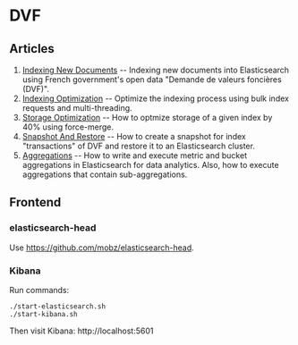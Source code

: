 # DVF

## Articles

1. [Indexing New Documents](https://mincong.io/2020/12/16/dvf-indexing/) -- Indexing new documents into Elasticsearch using French government's open data "Demande de valeurs foncières (DVF)".
2. [Indexing Optimization](https://mincong.io/2020/12/17/dvf-indexing-optimization/) -- Optimize the indexing process using bulk index requests and multi-threading. 
3. [Storage Optimization](https://mincong.io/2020/12/25/dvf-storage-optimization/) -- How to optmize storage of a given index by 40% using force-merge. 
4. [Snapshot And Restore](https://mincong.io/2021/01/10/dvf-snapshot-and-restore/) -- How to create a snapshot for index "transactions" of DVF and restore it to an Elasticsearch cluster.
5. [Aggregations](https://mincong.io/2021/04/12/dvf-aggregations/) -- How to write and execute metric and bucket aggregations in Elasticsearch for data analytics. Also, how to execute aggregations that contain sub-aggregations.

## Frontend

### elasticsearch-head

Use <https://github.com/mobz/elasticsearch-head>.

### Kibana

Run commands:

```
./start-elasticsearch.sh
./start-kibana.sh
```

Then visit Kibana: http://localhost:5601
